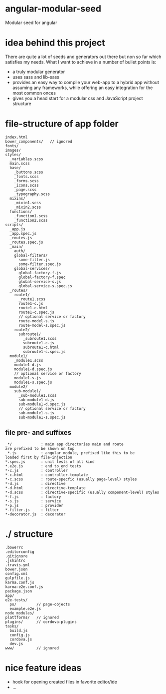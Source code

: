 # angular-modular-seed
Modular seed for angular

# idea behind this project
There are quite a lot of seeds and generators out there but non so far which satisfies my needs. What I want to achieve in a number of bullet points is:
* a truly modular generator
* uses sass and lib-sass
* provides an easy way to compile your web-app to a hybrid app without assuming any frameworks, while offering an easy integration for the most common onces
* gives you a head start for a modular css and JavaScript project structure
# file-structure of app folder
```
index.html
bower_components/   // ignored
fonts/
images/
styles/
  _variables.scss
  main.scss
  base/
    _buttons.scss
    _fonts.scss
    _forms.scss
    _icons.scss
    _page.scss
    _typography.scss
  mixins/
    _mixin1.scss
    _mixin2.scss
  functions/
    _function1.scss
    _function2.scss
scripts/
  _app.js
  _app.spec.js
  _routes.js
  _routes.spec.js
  _main/
    auth/
    global-filters/
      some-filter.js
      some-filter.spec.js
    global-services/
      global-factory-f.js
      global-factory-f.spec
      global-service-s.js
      global-service-s.spec.js
  _routes/
    route1/
      _route1.scss
      route1-c.js
      route1-c.html
      route1-c.spec.js
      // optional service or factory
      route-model-s.js
      route-model-s.spec.js
    route2/
      subroute1/
        _subroute1.scss
        subroute1-c.js
        subroute1-c.html
        subroute1-c.spec.js
  module1/
    _module1.scss
    module1-d.js
    module1-d.spec.js
    // optional service or factory
    module1-s.js
    module1-s.spec.js
  module2/
    sub-module1/
      _sub-module1.scss
      sub-module1-d.js
      sub-module1-d.spec.js
      // optional service or factory
      sub-module1-s.js
      sub-module1-s.spec.js
```
## file pre- and suffixes
```
_*/             : main app directories main and route
are prefixed to be shown on top
_*.js           : angular module, prefixed like this to be
loaded first by file-injection
*.spec.js       : unit tests of all kind
*.e2e.js        : end to end tests
*-c.js          : controller
*-c.html        : controller-template
*-c.scss        : route-specfic (usually page-level) styles
*-d.js          : directive
*-d.html        : directive-template
*-d.scss        : directive-specific (usually component-level) styles
*-f.js          : factory
*-s.js          : service
*-p.js          : provider
*-filter.js     : filter
*-decorator.js  : decorator
```

# ./ structure
```
.bowerrc
.editorconfig
.gitignore
.jshintrc
.travis.yml
bower.json
config.xml
gulpfile.js
karma.conf.js
karma-e2e.conf.js
package.json
app/
e2e-tests/
  po/         // page-objects
  example.e2e.js
node_modules/
plattforms/   // ignored
plugins/      // cordova-plugins
tasks/
  build.js
  config.js
  cordova.js
  dev.js
www/          // ignored

```

# nice feature ideas
* hook for opening created files in favorite editor/ide
* ...
